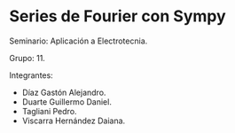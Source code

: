 # Series de Fourier con Sympy

Seminario: Aplicación a Electrotecnia.

Grupo: 11.

Integrantes:
* Díaz Gastón Alejandro.
* Duarte Guillermo Daniel.
* Tagliani Pedro.
* Viscarra Hernández Daiana.
